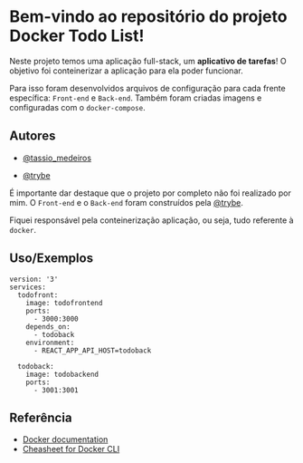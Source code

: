 
# Bem-vindo ao repositório do projeto Docker Todo List!

Neste projeto temos uma aplicação full-stack, um **aplicativo de tarefas**! O objetivo foi conteinerizar a aplicação para ela poder funcionar.

Para isso foram desenvolvidos arquivos de configuração para cada frente específica: `Front-end` e `Back-end`. Também foram criadas imagens e configuradas com o `docker-compose`.

## Autores

- [@tassio_medeiros](https://github.com/Tassio-Med)

- [@trybe](https://github.com/betrybe)

É importante dar destaque que o projeto por completo não foi realizado por mim.
O `Front-end` e o `Back-end` foram construídos pela [@trybe](https://github.com/betrybe).

Fiquei responsável pela conteinerização aplicação, ou seja, tudo referente à `docker`.


## Uso/Exemplos

```docker
version: '3'
services:
  todofront:
    image: todofrontend
    ports:
      - 3000:3000
    depends_on:
      - todoback
    environment:
      - REACT_APP_API_HOST=todoback

  todoback:
    image: todobackend
    ports:
      - 3001:3001

```


## Referência

 - [Docker documentation](https://docs.docker.com/desktop/)
 - [Cheasheet for Docker CLI](https://github.com/matiassingers/awesome-readme)
 

